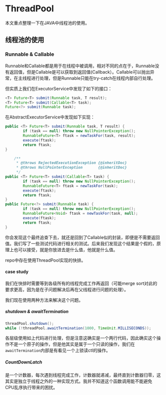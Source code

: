# ThreadPool

本文重点整理一下在JAVA中线程池的使用。

## 线程池的使用

### Runnable & Callable

Runnable和Callable都是用于在线程中被调用，相对不同的点在于，Runnable没有返回值，但是Callable是可以获取到返回值(Callback）。Callable可以抛出异常，在主线程进行处理，但是Runnable只能在try-catch在线程内部自行处理。

但实质上我们在ExecutorService中发现了如下的接口：

```java
<T> Future<T> submit(Runnable task, T result);
<T> Future<T> submit(Callable<T> task);
Future<?> submit(Runnable task);
```

在AbstractExecutorService中发现如下实现：

```java
public <T> Future<T> submit(Runnable task, T result) {
        if (task == null) throw new NullPointerException();
        RunnableFuture<T> ftask = newTaskFor(task, result);
        execute(ftask);
        return ftask;
}

    /**
     * @throws RejectedExecutionException {@inheritDoc}
     * @throws NullPointerException       {@inheritDoc}
     */
public <T> Future<T> submit(Callable<T> task) {
        if (task == null) throw new NullPointerException();
        RunnableFuture<T> ftask = newTaskFor(task);
        execute(ftask);
        return ftask;
}
public Future<?> submit(Runnable task) {
        if (task == null) throw new NullPointerException();
        RunnableFuture<Void> ftask = newTaskFor(task, null);
        execute(ftask);
        return ftask;
}
```

你会发现这个最终追查下去，就还是回到了Callable似的封装，即便是不需要返回值。我们写了一些测试代码进行相关的测试。后来我们发现这个结果是个假的，原理上也可以接受，就是你放进去是什么值，他就是什么值。

repo中存在使用ThreadPool实现的快排。

#### case study

我们在快排时需要等到各级所有的线程完成工作再返回（可能merge sort对此的要求更高，因为是在子问题解决后再在父线程进行问题的处理）。

我们现在使用两种方法来解决这个问题。

##### shutdown & awaitTermination

```java
threadPool.shutdown();
while (!threadPool.awaitTermination(1000, TimeUnit.MILLISECONDS));
```

各层级使用如上代码进行处理，但是注意这确实是一个两行代码，因此确实这个操作不是一个原子的操作，但是他其实是属于一个只读的操作，我们在`awaitTermination`内部是有看见一个上锁读ctl的操作。

##### CountDownLatch

是一个计数器，每次遇到线程完成工作，计数器就递减，最终直到计数器归零，这其实是独立于线程之外的一种实现方式。我并不知道这个函数调用能不能避免CPU乱序执行带来的困扰。